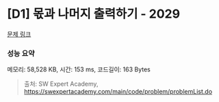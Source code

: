 # [D1] 몫과 나머지 출력하기 - 2029 

[문제 링크](https://swexpertacademy.com/main/code/problem/problemDetail.do?contestProbId=AV5QGNvKAtEDFAUq) 

### 성능 요약

메모리: 58,528 KB, 시간: 153 ms, 코드길이: 163 Bytes



> 출처: SW Expert Academy, https://swexpertacademy.com/main/code/problem/problemList.do